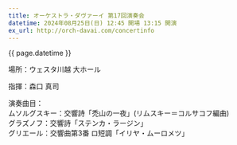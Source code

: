 ```yaml
---
title: オーケストラ・ダヴァーイ 第17回演奏会
datetime: 2024年08月25日(日) 12:45 開場 13:15 開演
ex_url: http://orch-davai.com/concertinfo
---
```

{{ page.datetime }}

場所：ウェスタ川越 大ホール

指揮：森口 真司

演奏曲目：  
ムソルグスキー：交響詩「禿山の一夜」(リムスキー＝コルサコフ編曲)  
グラズノフ：交響詩「ステンカ・ラージン」  
グリエール：交響曲第3番 ロ短調「イリヤ・ムーロメツ」